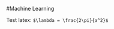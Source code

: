 #Machine Learning

<script src="//yihui.name/js/math-code.js"></script>
<script async
	src="//mathjax.rstudio.com/latest/MathJax.js?config=TeX-MML-AM_CHTML">
</script>


Test latex: `$\lambda = \frac{2\pi}{a^2}$`
